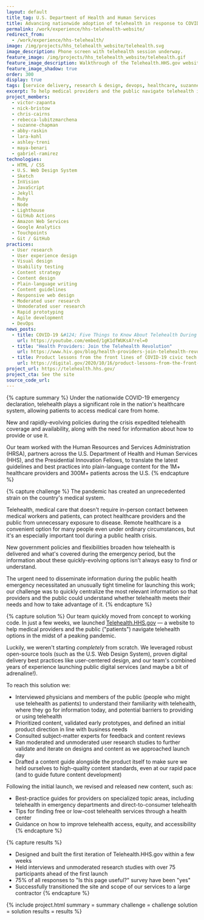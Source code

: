 ```yaml
---
layout: default
title_tag: U.S. Department of Health and Human Services
title: Advancing nationwide adoption of telehealth in response to COVID-19
permalink: /work/experience/hhs-telehealth-website/
redirect_from:
  - /work/experience/hhs-telehealth/
image: /img/projects/hhs_telehealth_website/telehealth.svg
image_description: Phone screen with telehealth session underway.
feature_image: /img/projects/hhs_telehealth_website/telehealth.gif
feature_image_description: Walkthrough of the Telehealth.HHS.gov website.
feature_image_shadow: true
order: 300
display: true
tags: [service delivery, research & design, devops, healthcare, suzanne chapman, abby raskin, victor zapanta, rebecca lubitzmarchena, nick bristow, lara kohl, ashley treni, maya benari, gabriel ramirez, chris cairns]
excerpt: To help medical providers and the public navigate telehealth information and resources during the COVID-19 public health emergency and beyond, we launched a site to do just that.
project_members:
  - victor-zapanta
  - nick-bristow
  - chris-cairns
  - rebecca-lubitzmarchena
  - suzanne-chapman
  - abby-raskin
  - lara-kohl
  - ashley-treni
  - maya-benari
  - gabriel-ramirez
technologies:
  - HTML / CSS
  - U.S. Web Design System
  - Sketch
  - InVision
  - JavaScript
  - Jekyll
  - Ruby
  - Node
  - Lighthouse
  - GitHub Actions
  - Amazon Web Services
  - Google Analytics
  - Touchpoints
  - Git / GitHub
practices:
  - User research
  - User experience design
  - Visual design
  - Usability testing
  - Content strategy
  - Content design
  - Plain-language writing
  - Content guidelines
  - Responsive web design
  - Moderated user research
  - Unmoderated user research
  - Rapid prototyping
  - Agile development
  - DevOps
news_posts:
  - title: COVID-19 &#124; Five Things to Know About Telehealth During the COVID-19 Pandemic
    url: https://youtube.com/embed/1gK1dfWUKsA?rel=0
  - title: "Health Providers: Join the Telehealth Revolution"
    url: https://www.hiv.gov/blog/health-providers-join-telehealth-revolution
  - title: Product lessons from the front lines of COVID-19 civic tech response
    url: https://digital.gov/2020/10/16/product-lessons-from-the-front-lines-of-covid-19-civic-tech-response/
project_url: https://telehealth.hhs.gov/
project_cta: See the site
source_code_url:
---
```


{% capture summary %}
Under the nationwide COVID-19 emergency declaration, telehealth plays a significant
role in the nation's healthcare system, allowing patients to access medical care from home.

New and rapidly-evolving policies during the crisis expedited telehealth coverage and
availability, along with the need for information about how to provide or use it.

Our team worked with the Human Resources and Services Administration (HRSA),
partners across the U.S. Department of Health and Human Services (HHS),
and the Presidential Innovation Fellows, to translate the latest guidelines and best
practices into plain-language content for the 1M+ healthcare providers and 300M+ patients
across the U.S.
{% endcapture %}

{% capture challenge %}
The pandemic has created an unprecedented strain on the country's medical system.

Telehealth, medical care that doesn't require in-person contact between medical workers
and patients, can protect healthcare providers and the public from unnecessary exposure
to disease. Remote healthcare is a convenient option for many people even under ordinary
circumstances, but it's an especially important tool during a public health crisis.

New government policies and flexibilities broaden how telehealth is delivered and what's
covered during the emergency period, but the information about these quickly-evolving
options isn't always easy to find or understand.

The urgent need to disseminate information during the public health emergency necessitated
an unusually tight timeline for launching this work; our challenge was to quickly
centralize the most relevant information so that providers and the public could
understand whether telehealth meets their needs and how to take advantage of it.
{% endcapture %}

{% capture solution %}
Our team quickly moved from concept to working code. In just a few weeks, we launched
[Telehealth.HHS.gov](https://telehealth.hhs.gov/) — a website to help medical
providers and the public ("patients") navigate telehealth options in the midst of a peaking pandemic.

Luckily, we weren't starting <em>completely</em> from scratch. We leveraged robust open-source tools
(such as the U.S. Web Design System), proven digital delivery best practices like user-centered
design, and our team's combined years of experience launching public digital services (and maybe
a bit of adrenaline!).

To reach this solution we:

- Interviewed physicians and members of the public (people who might use telehealth as patients)
to understand their familiarity with telehealth, where they go for information today, and
potential barriers to providing or using telehealth
- Prioritized content, validated early prototypes, and defined an initial product direction in
line with business needs
- Consulted subject-matter experts for feedback and content reviews
- Ran moderated and unmoderated user research studies to further validate and iterate on designs
and content as we approached launch day
- Drafted a content guide alongside the product itself to make sure we held ourselves to high-quality
content standards, even at our rapid pace (and to guide future content development)

Following the initial launch, we revised and released new content, such as:

- Best-practice guides for providers on specialized topic areas, including telehealth in emergency
departments and direct-to-consumer telehealth
- Tips for finding free or low-cost telehealth services through a health center
- Guidance on how to improve telehealth access, equity, and accessibility
{% endcapture %}

{% capture results %}
- Designed and built the first iteration of Telehealth.HHS.gov within a few weeks
- Held interviews and unmoderated research studies with over 75 participants ahead of the first launch
- 75% of all responses to "Is this page useful?" survey have been "yes"
- Successfully transitioned the site and scope of our services to a large contractor
{% endcapture %}

{% include project.html
  summary = summary
  challenge = challenge
  solution = solution
  results = results
%}
